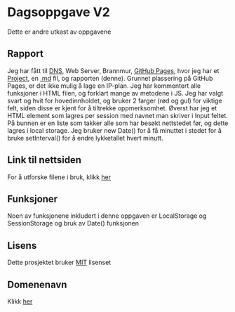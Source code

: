 # Dagsoppgave V2
Dette er andre utkast av oppgavene 

## Rapport
Jeg har fått til [DNS](https://dax.thekasper.xyz), Web Server, Brannmur, [GitHub Pages](https://kaspersyv.github.io/DAX-oppgave-V2/), hvor jeg har et [Project](https://github.com/Kaspersyv/DAX-oppgave-V2/projects/1), en [.md](https://github.com/Kaspersyv/DAX-oppgave-V2/blob/main/README.md) fil, og rapporten (denne). Grunnet plassering på GitHub Pages, er det ikke mulig å lage en IP-plan. Jeg har kommentert alle funksjoner i HTML filen, og forklart mange av metodene i JS. Jeg har valgt svart og hvit for hovedinnholdet, og bruker 2 farger (rød og gul) for viktige felt, siden disse er kjent for å tiltrekke oppmerksomhet. Øverst har jeg et HTML element som lagres per session med navnet man skriver i Input feltet. På bunnen er en liste som takker alle som har besøkt nettstedet før, og dette lagres i local storage. Jeg bruker new Date() for å få minuttet i stedet for å bruke setInterval() for å endre lykketallet hvert minutt.

## Link til nettsiden
For å utforske filene i bruk, klikk [her](https://kaspersyv.github.io/DAX-oppgave-V2/)

## Funksjoner
Noen av funksjonene inkludert i denne oppgaven er LocalStorage og SessionStorage og bruk av Date() funksjonen

## Lisens
Dette prosjektet bruker [MIT](https://opensource.org/licenses/MIT) lisenset

## Domenenavn
Klikk [her](dax.thekasper.xyz)
